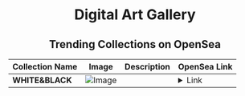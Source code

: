 <div align="center">

# Digital Art Gallery

## Trending Collections on OpenSea

| Collection Name                       | Image                                                                                     | Description                       | OpenSea Link                                                                                          |
|---------------------------------------|-------------------------------------------------------------------------------------------|-----------------------------------|--------------------------------------------------------------------------------------------------------|
| **WHITE&BLACK** | ![Image](https://i.seadn.io/s/raw/files/da4b1e4623f32c85f573a7ff981fd7d6.jpg?w=500&auto=format?w=200&auto=format) |  | <details><summary>Link</summary>[WHITE&BLACK](https://opensea.io/collection/white-black-16)</details> |

</div>
